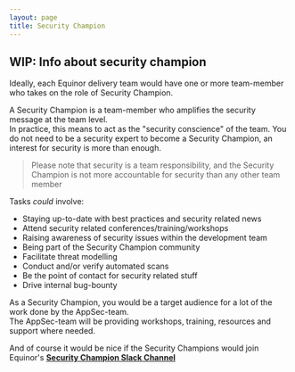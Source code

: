 ```yaml
---
layout: page
title: Security Champion
---
```


## WIP: Info about security champion

Ideally, each Equinor delivery team would have one or more team-member who takes on the role of Security Champion.

A Security Champion is a team-member who amplifies the security message at the team level.  
In practice, this means to act as the "security conscience" of the team.
You do not need to be a security expert to become a Security Champion, an interest for security is more than enough.

> Please note that security is a team responsibility, and the Security Champion is not more accountable for security than any other team member

Tasks *could* involve:

- Staying up-to-date with best practices and security related news
- Attend security related conferences/training/workshops
- Raising awareness of security issues within the development team
- Being part of the Security Champion community
- Facilitate threat modelling
- Conduct and/or verify automated scans
- Be the point of contact for security related stuff
- Drive internal bug-bounty

As a Security Champion, you would be a target audience for a lot of the work done by the AppSec-team.  
The AppSec-team will be providing workshops, training, resources and support where needed.

And of course it would be nice if the Security Champions would join Equinor's [**Security Champion Slack Channel**](https://equinor.slack.com/archives/C036HGPBJ04)